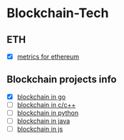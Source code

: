 # Blockchain-Tech

## ETH

* [x] [metrics for ethereum](ethereum/go-ethereum-metrics.md)

## Blockchain projects info

* [x] [blockchain in go](projects/blockchain-in-go.md)
* [ ] [blockchain in c/c++](projects/blockchain-in-c-and-c++.md)
* [ ] [blockchain in python](projects/blockchain-in-python.md)
* [ ] [blockchain in java](projects/blockchain-in-java.md)
* [ ] [blockchain in js](projects/blockchain-in-js.md)
